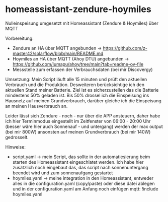 # homeassistant-zendure-hoymiles
Nulleinspeisung umgesetzt mit Homeassistant (Zendure &amp; Hoymiles) über MQTT

Vorbereitung:
- Zendure an HA über MQTT angebunden -> https://github.com/z-master42/solarflow/blob/main/README.md
- Hoymiles an HA über MQTT (Ahoy DTU) angebunden -> https://github.com/lumapu/ahoy/tree/main?tab=readme-ov-file
- Messstelle zum erfassen der Verbrauchsdaten (bei mir Discovergy)

Umsetzung:
Mein Script läuft alle 15 minuten und prüft den aktuellen Verbrauch und die Produktion. Desweiteren berücksichtige ich den aktuellen Stand meiner Batterie. Ziel ist es sicherzustellen das die Batterie mindestens 50% geladen ist. Bis 50% drossel ich die Einspeisung ins Hausnetz auf meinen Grundverbrauch, darüber gleiche ich die Einspeisung an meinen Hausverbrauch an.

Leider lässt sich Zendure - noch - nur über die APP ansteuern, daher habe ich hier Terminmodus eingestellt im Zeitfenster von 06:00 - 20:00 Uhr (besser wäre hier auch Sonnenauf - und untergang) werden der max output (bei mir 800W) ansonsten auf meinen Grundverbrauch (bei mir 140W) gedrosselt.

Hinweise:
- script.yaml -> mein Script, das sollte in der automatiesierung beim starten des Homeassistant eingeschlatet werden. Ich habe hier zusätzlich noch eingebaut das, das script nach sonnenuntergang beendet wird und zum sonnenaufgang gestartet
- hoymiles.yaml -> meine integration in den Homeassistant, entweder alles in die configuration.yaml (copy/paste) oder diese datei ablegen und in der configuration.yaml am Anfang noch einfügen mqtt: !include hoymiles.yaml
